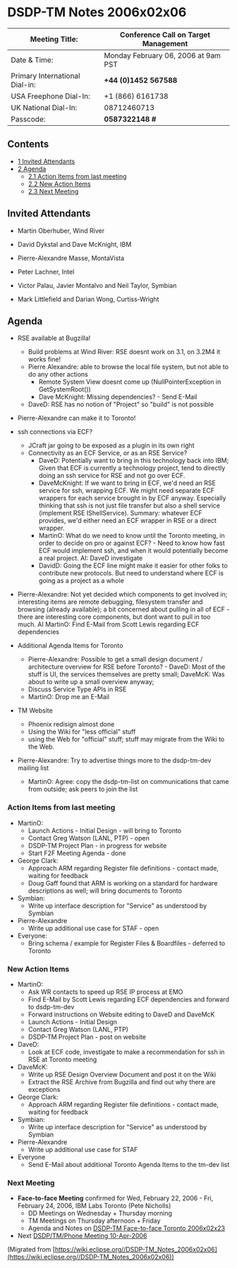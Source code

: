 

DSDP-TM Notes 2006x02x06
========================

| Meeting Title: | **Conference Call on Target Management** |
| --- | --- |
| Date & Time: | Monday February 06, 2006 at 9am PST |
| Primary International Dial-in: | **+44 (0)1452 567588** |
| USA Freephone Dial-In: | +1 (866) 6161738 |
| UK National Dial-In: | 08712460713 |
| Passcode: | **0587322148 #** |

Contents
--------

*   [1 Invited Attendants](#Invited-Attendants)
*   [2 Agenda](#Agenda)
    *   [2.1 Action Items from last meeting](#Action-Items-from-last-meeting)
    *   [2.2 New Action Items](#New-Action-Items)
    *   [2.3 Next Meeting](#Next-Meeting)

Invited Attendants
------------------

*   Martin Oberhuber, Wind River
*   David Dykstal and Dave McKnight, IBM
*   Pierre-Alexandre Masse, MontaVista

*   Peter Lachner, Intel
*   Victor Palau, Javier Montalvo and Neil Taylor, Symbian
*   Mark Littlefield and Darian Wong, Curtiss-Wright

Agenda
------

*   RSE available at Bugzilla!
    *   Build problems at Wind River: RSE doesnt work on 3.1, on 3.2M4 it works fine!
    *   Pierre Alexandre: able to browse the local file system, but not able to do any other actions
        *   Remote System View doesnt come up (NullPointerException in GetSystemRoot())
        *   Dave McKnight: Missing dependencies? - Send E-Mail
    *   DaveD: RSE has no notion of "Project" so "build" is not possible

*   Pierre-Alexandre can make it to Toronto!

*   ssh connections via ECF?
    *   JCraft jar going to be exposed as a plugin in its own right
    *   Connectivity as an ECF Service, or as an RSE Service?
        *   DaveD: Potentially want to bring in this technology back into IBM; Given that ECF is currently a technology project, tend to directly doing an ssh service for RSE and not go over ECF.
        *   DaveMcKnight: If we want to bring in ECF, we'd need an RSE service for ssh, wrapping ECF. We might need separate ECF wrappers for each service brought in by ECF anyway. Especially thinking that ssh is not just file transfer but also a shell service (implement RSE IShellService). Summary: whatever ECF provides, we'd either need an ECF wrapper in RSE or a direct wrapper.
        *   MartinO: What do we need to know until the Toronto meeting, in order to decide on pro or against ECF? - Need to know how fast ECF would implement ssh, and when it would potentially become a real project. AI: DaveD investigate
        *   DavidD: Going the ECF line might make it easier for other folks to contribute new protocols. But need to understand where ECF is going as a project as a whole

*   Pierre-Alexandre: Not yet decided which components to get involved in; interesting items are remote debugging, filesystem transfer and browsing (already available); a bit concerned about pulling in all of ECF - there are interesting core components, but dont want to pull in too much. AI MartinO: Find E-Mail from Scott Lewis regarding ECF dependencies

*   Additional Agenda Items for Toronto
    *   Pierre-Alexandre: Possible to get a small design document / architecture overview for RSE before Toronto? - DaveD: Most of the stuff is UI, the services themselves are pretty small; DaveMcK: Was about to write up a small overview anyway;
    *   Discuss Service Type APIs in RSE
    *   MartinO: Drop me an E-Mail

*   TM Website
    *   Phoenix redisign almost done
    *   Using the Wiki for "less official" stuff
    *   using the Web for "official" stuff; stuff may migrate from the Wiki to the Web.

*   Pierre-Alexandre: Try to advertise things more to the dsdp-tm-dev mailing list
    *   MartinO: Agree: copy the dsdp-tm-list on communications that came from outside; ask peers to join the list

### Action Items from last meeting

*   MartinO:
    *   Launch Actions - Initial Design - will bring to Toronto
    *   Contact Greg Watson (LANL, PTP) - open
    *   DSDP-TM Project Plan - in progress for website
    *   Start F2F Meeting Agenda - done
*   George Clark:
    *   Approach ARM regarding Register file definitions - contact made, waiting for feedback
    *   Doug Gaff found that ARM is working on a standard for hardware descriptions as well; will bring documents to Toronto
*   Symbian:
    *   Write up interface description for "Service" as understood by Symbian
*   Pierre-Alexandre
    *   Write up additional use case for STAF - open
*   Everyone:
    *   Bring schema / example for Register Files & Boardfiles - deferred to Toronto

### New Action Items

*   MartinO:
    *   Ask WR contacts to speed up RSE IP process at EMO
    *   Find E-Mail by Scott Lewis regarding ECF dependencies and forward to dsdp-tm-dev
    *   Forward instructions on Website editing to DaveD and DaveMcK
    *   Launch Actions - Initial Design
    *   Contact Greg Watson (LANL, PTP)
    *   DSDP-TM Project Plan - post on website
*   DaveD:
    *   Look at ECF code, investigate to make a recommendation for ssh in RSE at Toronto meeting
*   DaveMcK:
    *   Write up RSE Design Overview Document and post it on the Wiki
    *   Extract the RSE Archive from Bugzilla and find out why there are exceptions
*   George Clark:
    *   Approach ARM regarding Register file definitions - contact made, waiting for feedback
*   Symbian:
    *   Write up interface description for "Service" as understood by Symbian
*   Pierre-Alexandre
    *   Write up additional use case for STAF
*   Everyone
    *   Send E-Mail about additional Toronto Agenda Items to the tm-dev list

### Next Meeting

*   **Face-to-face Meeting** confirmed for Wed, February 22, 2006  \- Fri, February 24, 2006, IBM Labs Toronto (Pete Nicholls)
    *   DD Meetings on Wednesday + Thursday morning
    *   TM Meetings on Thursday afternoon + Friday
    *   Agenda and Notes on [DSDP-TM Face-to-face Toronto 2006x02x23](./Toronto_23-Feb-2006_Agenda "DSDP-TM Face-to-face Toronto 2006x02x23")
*   Next [DSDP/TM/Phone Meeting 10-Apr-2006](./Phone_Meeting_10-Apr-2006 "DSDP/TM/Phone Meeting 10-Apr-2006")


(Migrated from [https://wiki.eclipse.org//DSDP-TM_Notes_2006x02x06](https://wiki.eclipse.org//DSDP-TM_Notes_2006x02x06))